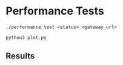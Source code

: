 # Performance Tests
```
./performance_test <status> <gateway_url>
```
```
python3 plot.py
```
## Results

